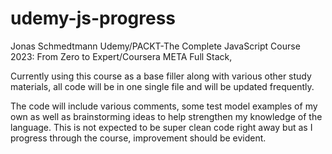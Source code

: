 # udemy-js-progress

Jonas Schmedtmann Udemy/PACKT-The Complete JavaScript Course 2023: From Zero to Expert/Coursera META Full Stack,

Currently using this course as a base filler along with various other study materials,
all code will be in one single file and will be updated frequently. 

The code will include various comments, some test model examples of my own as well as
brainstorming ideas to help strengthen my knowledge of the language. This is not expected 
to be super clean code right away but as I progress through the course, improvement should
be evident.
